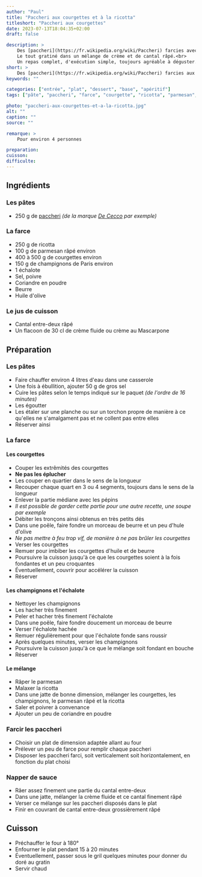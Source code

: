 ```yaml
---
author: "Paul"
title: "Paccheri aux courgettes et à la ricotta"
titleshort: "Paccheri aux courgettes"
date: 2023-07-13T18:04:35+02:00
draft: false

description: >
    Des [paccheri](https://fr.wikipedia.org/wiki/Paccheri) farcies avec un mélange de courgettes, champignons, parmesan et ricotta.<br>
    Le tout gratiné dans un mélange de crème et de cantal râpé.<br>
    Un repas complet, d'exécution simple, toujours agréable à déguster.
short: >
    Des [paccheri](https://fr.wikipedia.org/wiki/Paccheri) farcies aux courgettes et à la ricotta
keywords: ""

categories: ["entrée", "plat", "dessert", "base", "apéritif"]
tags: ["pâte", "paccheri", "farce", "courgette", "ricotta", "parmesan", "cantal", "entre-deux", "crème fluide", "crème au mascarpone", "champignon"]

photo: "paccheri-aux-courgettes-et-a-la-ricotta.jpg"
alt: ""
caption: ""
source: ""

remarque: >
    Pour environ 4 personnes

preparation: 
cuisson: 
difficulte:
---
```



## Ingrédients
### Les pâtes
- 250 g de [paccheri](https://fr.wikipedia.org/wiki/Paccheri) *(de la marque [De Cecco](https://www.dececco.com/fr_fr/product/paccheri-n-125/) par exemple)*
### La farce
- 250 g de ricotta
- 100 g de parmesan râpé environ
- 400 à 500 g de courgettes environ
- 150 g de champignons de Paris environ
- 1 échalote
- Sel, poivre
- Coriandre en poudre
- Beurre
- Huile d'olive
### Le jus de cuisson
- Cantal entre-deux râpé
- Un flacoon de 30 cl de crème fluide ou crème au Mascarpone
## Préparation
### Les pâtes
- Faire chauffer environ 4 litres d'eau dans une casserole
- Une fois à ébullition, ajouter 50 g de gros sel
- Cuire les pâtes selon le temps indiqué sur le paquet *(de l'ordre de 16 minutes)*
- Les égoutter
- Les étaler sur une planche ou sur un torchon propre de manière à ce qu'elles ne s'amalgament pas et ne collent pas entre elles
- Réserver ainsi
### La farce
#### Les courgettes
- Couper les extrêmités des courgettes
- **Ne pas les éplucher**
- Les couper en quartier dans le sens de la longueur
- Recouper chaque quart en 3 ou 4 segments, toujours dans le sens de la longueur
- Enlever la partie médiane avec les pépins
- *Il est possible de garder cette partie pour une autre recette, une soupe par exemple*
- Débiter les tronçons ainsi obtenus en très petits dés
- Dans une poêle, faire fondre un morceau de beurre et un peu d'hule d'olive
- *Ne pas mettre à feu trop vif, de manière à ne pas brûler les courgettes*
- Verser les courgettes 
- Remuer pour imbiber les courgettes d'huile et de beurre
- Poursuivre la cuisson jusqu'à ce que les courgettes soient à la fois fondantes et un peu croquantes
- Éventuellement, couvrir pour accélérer la cuisson
- Réserver
#### Les champignons et l'échalote
- Nettoyer les champignons
- Les hacher très finement
- Peler et hacher très finement l'échalote
- Dans une poêle, faire fondre doucement un morceau de beurre
- Verser l'échalote hachée
- Remuer régulièrement pour que l'échalote fonde sans roussir
- Après quelques minutes, verser les champignons
- Poursuivre la cuisson jusqu'à ce que le mélange soit fondant en bouche
- Réserver
#### Le mélange
- Râper le parmesan
- Malaxer la ricotta
- Dans une jatte de bonne dimension, mélanger les courgettes, les champignons, le parmesan râpé et la ricotta
- Saler et poivrer à convenance
- Ajouter un peu de coriandre en poudre
### Farcir les paccheri
- Choisir un plat de dimension adaptée allant au four
- Prélever un peu de farce pour remplir chaque paccheri
- Disposer les paccheri farci, soit verticalement soit horizontalement, en fonction du plat choisi
### Napper de sauce
- Râer assez finement une partie du cantal entre-deux
- Dans une jatte, mélanger la crème fluide et ce cantal finement râpé
- Verser ce mélange sur les paccheri disposés dans le plat
- Finir en couvrant de cantal entre-deux grossièrement râpé
## Cuisson
- Préchauffer le four à 180°
- Enfourner le plat pendant 15 à 20 minutes
- Éventuellement, passer sous le gril quelques minutes pour donner du doré au gratin
- Servir chaud


